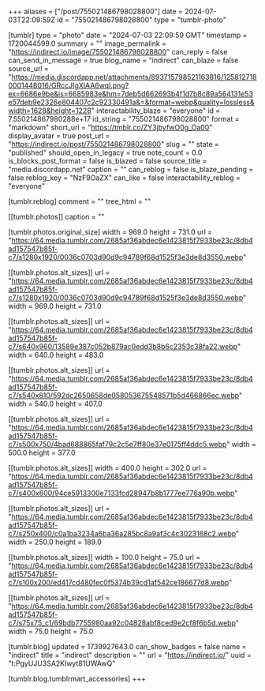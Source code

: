 +++
aliases = ["/post/755021486798028800"]
date = 2024-07-03T22:09:59Z
id = "755021486798028800"
type = "tumblr-photo"

[tumblr]
type = "photo"
date = "2024-07-03 22:09:59 GMT"
timestamp = 1720044599.0
summary = ""
image_permalink = "https://indirect.io/image/755021486798028800"
can_reply = false
can_send_in_message = true
blog_name = "indirect"
can_blaze = false
source_url = "https://media.discordapp.net/attachments/893715798521163816/1258127180001448016/GRccJIgXIAA6wql.png?ex=6686e9be&is=6685983e&hm=7deb5d662693b4f1d7b8c89a564131e53e57deb9e2326e804407c2c92330491a&=&format=webp&quality=lossless&width=1628&height=1228"
interactability_blaze = "everyone"
id = 7.550214867980288e+17
id_string = "755021486798028800"
format = "markdown"
short_url = "https://tmblr.co/ZY3jbyfwO0g_Oa00"
display_avatar = true
post_url = "https://indirect.io/post/755021486798028800"
slug = ""
state = "published"
should_open_in_legacy = true
note_count = 0.0
is_blocks_post_format = false
is_blazed = false
source_title = "media.discordapp.net"
caption = ""
can_reblog = false
is_blaze_pending = false
reblog_key = "NzF9OaZX"
can_like = false
interactability_reblog = "everyone"

[tumblr.reblog]
comment = ""
tree_html = ""

[[tumblr.photos]]
caption = ""

[tumblr.photos.original_size]
width = 969.0
height = 731.0
url = "https://64.media.tumblr.com/2685af36abdec6e1423815f7933be23c/8db4ad157547b85f-c7/s1280x1920/0036c0703d90d9c94789f68d1525f3e3de8d3550.webp"

[[tumblr.photos.alt_sizes]]
url = "https://64.media.tumblr.com/2685af36abdec6e1423815f7933be23c/8db4ad157547b85f-c7/s1280x1920/0036c0703d90d9c94789f68d1525f3e3de8d3550.webp"
width = 969.0
height = 731.0

[[tumblr.photos.alt_sizes]]
url = "https://64.media.tumblr.com/2685af36abdec6e1423815f7933be23c/8db4ad157547b85f-c7/s640x960/13589e387c052b879ac0edd3b8b6c2353c38fa22.webp"
width = 640.0
height = 483.0

[[tumblr.photos.alt_sizes]]
url = "https://64.media.tumblr.com/2685af36abdec6e1423815f7933be23c/8db4ad157547b85f-c7/s540x810/592dc2650658de058053675548571b5d466866ec.webp"
width = 540.0
height = 407.0

[[tumblr.photos.alt_sizes]]
url = "https://64.media.tumblr.com/2685af36abdec6e1423815f7933be23c/8db4ad157547b85f-c7/s500x750/4bad688865faf79c2c5e7ff80e37e0175ff4ddc5.webp"
width = 500.0
height = 377.0

[[tumblr.photos.alt_sizes]]
width = 400.0
height = 302.0
url = "https://64.media.tumblr.com/2685af36abdec6e1423815f7933be23c/8db4ad157547b85f-c7/s400x600/94ce5913300e7133fcd28947b8b1777ee776a90b.webp"

[[tumblr.photos.alt_sizes]]
url = "https://64.media.tumblr.com/2685af36abdec6e1423815f7933be23c/8db4ad157547b85f-c7/s250x400/c0a1ba3234a6ba36a285bc8a9af3c4c3023168c2.webp"
width = 250.0
height = 189.0

[[tumblr.photos.alt_sizes]]
width = 100.0
height = 75.0
url = "https://64.media.tumblr.com/2685af36abdec6e1423815f7933be23c/8db4ad157547b85f-c7/s100x200/ed417cd480fec0f5374b39cd1af542ce186677d8.webp"

[[tumblr.photos.alt_sizes]]
url = "https://64.media.tumblr.com/2685af36abdec6e1423815f7933be23c/8db4ad157547b85f-c7/s75x75_c1/69bdb7755980aa92c04828abf8ced9e2cf8f6b5d.webp"
width = 75.0
height = 75.0

[tumblr.blog]
updated = 1739927643.0
can_show_badges = false
name = "indirect"
title = "indirect"
description = ""
url = "https://indirect.io/"
uuid = "t:PgyUJU3SA2Klwyt81UWAwQ"

[tumblr.blog.tumblrmart_accessories]
+++
